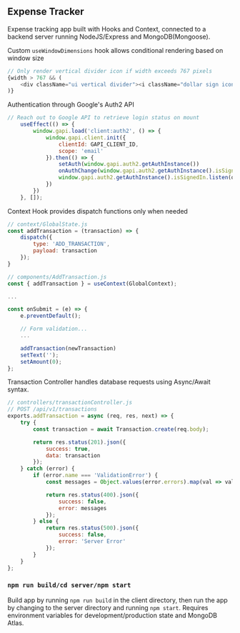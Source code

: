 ## Expense Tracker

Expense tracking app built with Hooks and Context, connected to a backend server running NodeJS/Express and MongoDB(Mongoose).

Custom `useWindowDimensions` hook allows conditional rendering based on window size

```js
// Only render vertical divider icon if width exceeds 767 pixels
{width > 767 && (
	<div className="ui vertical divider"><i className="dollar sign icon"></i></div>
)}
```

Authentication through Google's Auth2 API

```js
// Reach out to Google API to retrieve login status on mount
	useEffect(() => {
		window.gapi.load('client:auth2', () => {
			window.gapi.client.init({
				clientId: GAPI_CLIENT_ID,
				scope: 'email'
			}).then(() => {
				setAuth(window.gapi.auth2.getAuthInstance())
				onAuthChange(window.gapi.auth2.getAuthInstance().isSignedIn.get());
				window.gapi.auth2.getAuthInstance().isSignedIn.listen(onAuthChange);
			})
		})
	}, []);
```

Context Hook provides dispatch functions only when needed

```js
// context/GlobalState.js
const addTransaction = (transaction) => {
	dispatch({
		type: 'ADD_TRANSACTION',
		payload: transaction
	});
}

// components/AddTransaction.js
const { addTransaction } = useContext(GlobalContext);

...

const onSubmit = (e) => {
	e.preventDefault();

	// Form validation... 
	...

	addTransaction(newTransaction)
	setText('');
	setAmount(0);
};
```
Transaction Controller handles database requests using Async/Await syntax.
```js
// controllers/transactionController.js
// POST /api/v1/transactions
exports.addTransaction = async (req, res, next) => {
	try {
		const transaction = await Transaction.create(req.body);

		return res.status(201).json({
			success: true,
			data: transaction
		});
	} catch (error) {
		if (error.name === 'ValidationError') {
			const messages = Object.values(error.errors).map(val => val.message);

			return res.status(400).json({
				success: false,
				error: messages
			});
		} else {
			return res.status(500).json({
				success: false,
				error: 'Server Error'
			});
		}
	}
};
```

### `npm run build/cd server/npm start`

Build app by running `npm run build` in the client directory, then run the app by changing to the server directory and running `npm start`. Requires environment variables for development/production state and MongoDB Atlas.

